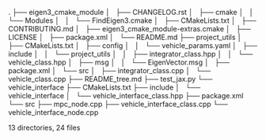 .
├── eigen3_cmake_module
│   ├── CHANGELOG.rst
│   ├── cmake
│   │   └── Modules
│   │       └── FindEigen3.cmake
│   ├── CMakeLists.txt
│   ├── CONTRIBUTING.md
│   ├── eigen3_cmake_module-extras.cmake
│   ├── LICENSE
│   ├── package.xml
│   └── README.md
├── project_utils
│   ├── CMakeLists.txt
│   ├── config
│   │   └── vehicle_params.yaml
│   ├── include
│   │   └── project_utils
│   │       ├── integrator_class.hpp
│   │       └── vehicle_class.hpp
│   ├── msg
│   │   └── EigenVector.msg
│   ├── package.xml
│   └── src
│       ├── integrator_class.cpp
│       └── vehicle_class.cpp
├── README_tree.md
├── test_jax.py
└── vehicle_interface
    ├── CMakeLists.txt
    ├── include
    │   └── vehicle_interface
    │       └── vehicle_interface_class.hpp
    ├── package.xml
    └── src
        ├── mpc_node.cpp
        ├── vehicle_interface_class.cpp
        └── vehicle_interface_node.cpp

13 directories, 24 files
